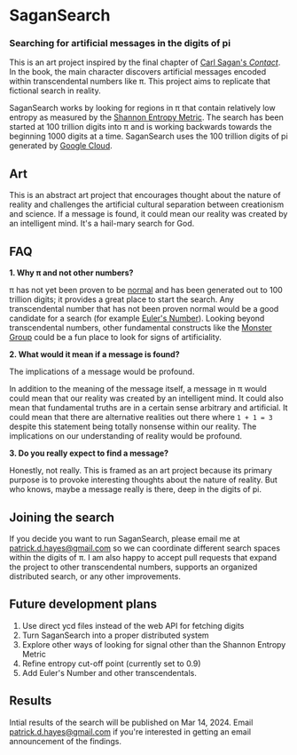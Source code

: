 # SaganSearch

### Searching for artificial messages in the digits of pi

This is an art project inspired by the final chapter of [Carl Sagan's *Contact*](https://en.wikipedia.org/wiki/Contact_(novel)). In the book, the main character discovers artificial messages encoded within transcendental numbers like π. This project aims to replicate that fictional search in reality.

SaganSearch works by looking for regions in π that contain relatively low entropy as measured by the [Shannon Entropy Metric](https://en.wikipedia.org/wiki/Entropy_(information_theory)). The search has been started at 100 trillion digits into π and is working backwards towards the beginning 1000 digits at a time. SaganSearch uses the 100 trillion digits of pi generated by [Google Cloud](https://cloud.google.com/blog/products/compute/calculating-100-trillion-digits-of-pi-on-google-cloud).

## Art

This is an abstract art project that encourages thought about the nature of reality and challenges the artificial cultural separation between creationism and science. If a message is found, it could mean our reality was created by an intelligent mind. It's a hail-mary search for God. 

## FAQ

**1. Why π and not other numbers?**

π has not yet been proven to be [normal](https://en.wikipedia.org/wiki/Normal_number) and has been generated out to 100 trillion digits; it provides a great place to start the search. Any transcendental number that has not been proven normal would be a good candidate for a search (for example [Euler's Number](https://en.wikipedia.org/wiki/E_(mathematical_constant))). Looking beyond transcendental numbers, other fundamental constructs like the [Monster Group](https://en.wikipedia.org/wiki/Monster_group) could be a fun place to look for signs of artificiality.

**2. What would it mean if a message is found?**

The implications of a message would be profound. 

In addition to the meaning of the message itself, a message in π would could mean that our reality was created by an intelligent mind. It could also mean that fundamental truths are in a certain sense arbitrary and artificial. It could mean that there are alternative realities out there where `1 + 1 = 3` despite this statement being totally nonsense within our reality. The implications on our understanding of reality would be profound.

**3. Do you really expect to find a message?**

Honestly, not really. This is framed as an art project because its primary purpose is to provoke interesting thoughts about the nature of reality. But who knows, maybe a message really is there, deep in the digits of pi. 

## Joining the search

If you decide you want to run SaganSearch, please email me at patrick.d.hayes@gmail.com so we can coordinate different search spaces within the digits of π.  I am also happy to accept pull requests that expand the project to other transcendental numbers, supports an organized distributed search, or any other improvements.

## Future development plans

1. Use direct ycd files instead of the web API for fetching digits
2. Turn SaganSearch into a proper distributed system
3. Explore other ways of looking for signal other than the Shannon Entropy Metric
4. Refine entropy cut-off point (currently set to 0.9)
5. Add Euler's Number and other transcendentals. 

## Results

Intial results of the search will be published on Mar 14, 2024. Email patrick.d.hayes@gmail.com if you're interested in getting an email announcement of the findings.
